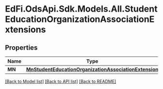 # EdFi.OdsApi.Sdk.Models.All.StudentEducationOrganizationAssociationExtensions
## Properties

Name | Type | Description | Notes
------------ | ------------- | ------------- | -------------
**MN** | [**MnStudentEducationOrganizationAssociationExtension**](MnStudentEducationOrganizationAssociationExtension.md) |  | [optional] 

[[Back to Model list]](../README.md#documentation-for-models) [[Back to API list]](../README.md#documentation-for-api-endpoints) [[Back to README]](../README.md)

